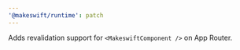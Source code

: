 ```yaml
---
'@makeswift/runtime': patch
---
```


Adds revalidation support for `<MakeswiftComponent />` on App Router.
